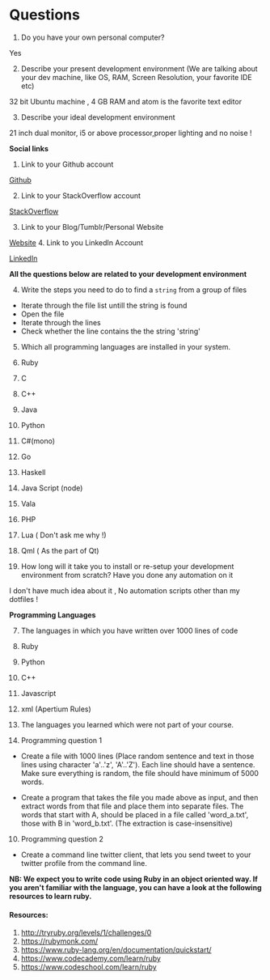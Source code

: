 # Questions

1. Do you have your own personal computer?

  Yes

2. Describe your present development environment (We are talking about your dev machine, like OS, RAM, Screen Resolution, your favorite IDE etc)

  32 bit Ubuntu machine , 4 GB RAM and atom is the favorite text editor

3. Describe your ideal development environment

  21 inch dual monitor, i5 or above processor,proper lighting and no noise !


**Social links**

1. Link to your Github account

  [Github](https://github.com/tachyons)

2. Link to your StackOverflow account

  [StackOverflow](http://stackoverflow.com/users/1116381/tachyons)

3. Link to your Blog/Tumblr/Personal Website

  [Website](http://aboobacker.in)
4. Link to you LinkedIn Account

  [LinkedIn](https://www.linkedin.com/in/aboobacker-m-k-3031415a)

**All the questions below are related to your development environment**

4. Write the steps you need to do to find a `string` from a group of files

  * Iterate through the file list untill the string is found
  * Open the file
  * Iterate through the lines
  * Check whether the line contains the the string 'string'

5. Which all programming languages are installed in your system.
  1. Ruby
  2. C
  3. C++
  4. Java
  5. Python
  6. C#(mono)
  7. Go
  8. Haskell
  9. Java Script (node)
  10. Vala
  11. PHP
  12. Lua ( Don't ask me why !)
  13. Qml ( As the part of Qt)

6. How long will it take you to install or re-setup your development environment from scratch? Have you done any automation on it

  I don't have much idea about it , No automation scripts other than my dotfiles !

**Programming Languages**

7. The languages in which you have written over 1000 lines of code
  1. Ruby
  2. Python
  3. C++
  4. Javascript
  5. xml (Apertium Rules)

8. The languages you learned which were not part of your course.

9. Programming question 1

  * Create a file with 1000 lines (Place random sentence and text in those lines using character 'a'..'z', 'A'..'Z'). Each line should have a sentence. Make sure everything is random, the file should have minimum of 5000 words.

  * Create a program that takes the file you made above as input, and then extract words from that file and place them into separate files. The words that start with A, should be placed in a file called 'word_a.txt', those with B in 'word_b.txt'. (The extraction is case-insensitive)

10. Programming question 2

  * Create a command line twitter client, that lets you send tweet to your twitter profile from the command line.


  **NB: We expect you to write code using Ruby in an object oriented way. If you aren't familiar with the language, you can have a look at the following resources to learn ruby.**

  #### Resources:
  1. http://tryruby.org/levels/1/challenges/0
  2. https://rubymonk.com/
  3. https://www.ruby-lang.org/en/documentation/quickstart/
  4. https://www.codecademy.com/learn/ruby
  5. https://www.codeschool.com/learn/ruby
